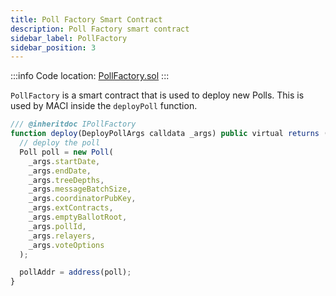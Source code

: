 ```yaml
---
title: Poll Factory Smart Contract
description: Poll Factory smart contract
sidebar_label: PollFactory
sidebar_position: 3
---
```


:::info
Code location: [PollFactory.sol](https://github.com/privacy-scaling-explorations/maci/blob/dev/packages/contracts/contracts/PollFactory.sol)
:::

`PollFactory` is a smart contract that is used to deploy new Polls. This is used by MACI inside the `deployPoll` function.

```ts
/// @inheritdoc IPollFactory
function deploy(DeployPollArgs calldata _args) public virtual returns (address pollAddr) {
  // deploy the poll
  Poll poll = new Poll(
    _args.startDate,
    _args.endDate,
    _args.treeDepths,
    _args.messageBatchSize,
    _args.coordinatorPubKey,
    _args.extContracts,
    _args.emptyBallotRoot,
    _args.pollId,
    _args.relayers,
    _args.voteOptions
  );

  pollAddr = address(poll);
}
```

